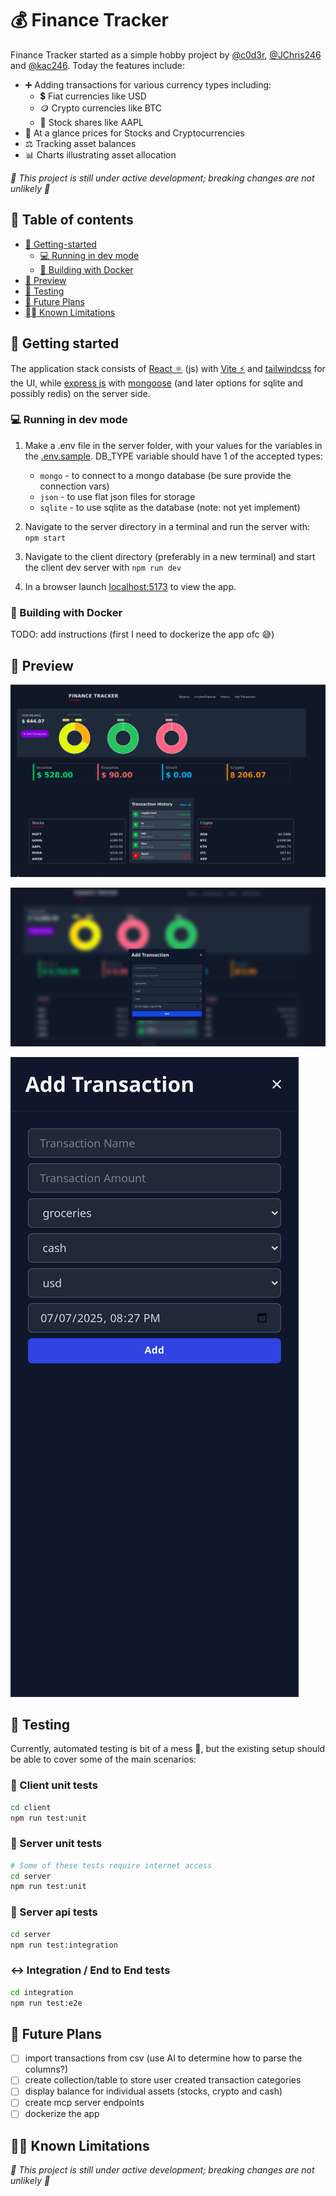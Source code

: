 # 💰 Finance Tracker

Finance Tracker started as a simple hobby project by [@c0d3r](https://github.com/c0d3rJ), [@JChris246](https://github.com/JChris246) and [@kac246](https://github.com/kac246).
Today the features include: 

- ➕ Adding transactions for various currency types including:
    - 💲 Fiat currencies like USD
    - 🪙 Crypto currencies like BTC
    - 🤝 Stock shares like AAPL
- 👀 At a glance prices for Stocks and Cryptocurrencies
- ⚖️ Tracking asset balances
- 📊 Charts illustrating asset allocation

*🚧 This project is still under active development; breaking changes are not unlikely 🚧*

## 📖 Table of contents

- [🚀 Getting-started](#-getting-started)
  - [💻 Running in dev mode](#-running-in-dev-mode)
  - [🐋 Building with Docker](#-building-with-docker)
- [👀 Preview](#-preview)
- [🧪 Testing](#-testing)
- [📓 Future Plans](#-future-plans)
- [⛓️‍💥 Known Limitations](#-known-limitations)

## 🚀 Getting started 

The application stack consists of [React ⚛](https://reactjs.org/) (js) with [Vite ⚡](https://vitejs.dev/) and [tailwindcss](https://tailwindcss.com/) for the UI, while [express js](https://expressjs.com/) with [mongoose](https://mongoosejs.com/) (and later options for sqlite and possibly redis) on the server side.

### 💻 Running in dev mode

1. Make a .env file in the server folder, with your values for the variables in the [.env.sample](server/.env.sample). DB_TYPE variable should have 1 of the accepted types: 
    - `mongo` - to connect to a mongo database (be sure provide the connection vars)
    - `json` - to use flat json files for storage
    - `sqlite` - to use sqlite as the database (note: not yet implement)

2. Navigate to the server directory in a terminal and run the server with: `npm start`
3. Navigate to the client directory (preferably in a new terminal) and start the client dev server with `npm run dev`
4. In a browser launch [localhost:5173](http://localhost:5173) to view the app.

### 🐋 Building with Docker

TODO: add instructions (first I need to dockerize the app ofc 😅)

## 👀 Preview

![Desktop home page](previews/desktop_home.png)

![Desktop add transaction](previews/desktop_add_transaction.png)

![Mobile add transaction](previews/mobile_add_transaction.png)

## 🧪 Testing

Currently, automated testing is bit of a mess 🫣, but the existing setup should be able to cover some of the main scenarios:

### 📏 Client unit tests

```bash
cd client
npm run test:unit
```

### 📏 Server unit tests

```bash
# Some of these tests require internet access
cd server
npm run test:unit
```

### 🎯 Server api tests

```bash
cd server
npm run test:integration
```

### ↔️ Integration / End to End tests

```bash
cd integration
npm run test:e2e
```

## 📓 Future Plans

- [ ] import transactions from csv (use AI to determine how to parse the columns?)
- [ ] create collection/table to store user created transaction categories
- [ ] display balance for individual assets (stocks, crypto and cash)
- [ ] create mcp server endpoints
- [ ] dockerize the app

## ⛓️‍💥 Known Limitations

*🚧 This project is still under active development; breaking changes are not unlikely 🚧*